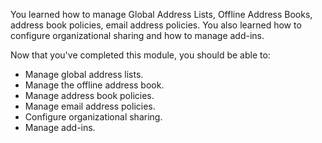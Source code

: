 You learned how to manage Global Address Lists, Offline Address Books, address book policies, email address policies. You also learned how to configure organizational sharing and how to manage add-ins. 

Now that you've completed this module, you should be able to:

- Manage global address lists.
- Manage the offline address book.
- Manage address book policies.
- Manage email address policies.
- Configure organizational sharing.
- Manage add-ins.
